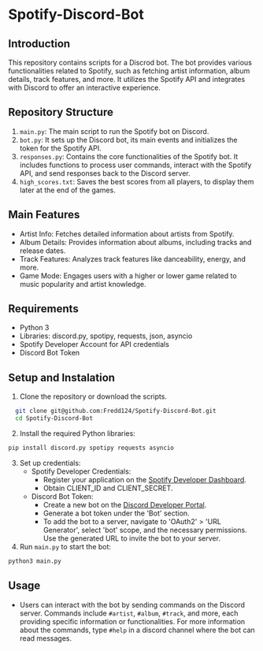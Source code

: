 # Spotify-Discord-Bot

## Introduction
This repository contains scripts for a Discrod bot. The bot provides various functionalities related to Spotify, such as fetching artist information, album details, track features, and more. It utilizes the Spotify API and integrates with Discord to offer an interactive experience.

## Repository Structure
  1. `main.py`: The main script to run the Spotify bot on Discord.
  2. `bot.py`: It sets up the Discord bot, its main events and initializes the token for the Spotify API.
  3. `responses.py`: Contains the core functionalities of the Spotify bot. It includes functions to process user commands, interact with the Spotify API, and send responses back to the Discord server.
  4. `high_scores.txt`: Saves the best scores from all players, to display them later at the end of the games.

## Main Features 
  * Artist Info: Fetches detailed information about artists from Spotify.
  * Album Details: Provides information about albums, including tracks and release dates.
  * Track Features: Analyzes track features like danceability, energy, and more.
  * Game Mode: Engages users with a higher or lower game related to music popularity and artist knowledge.

## Requirements
- Python 3
- Libraries: discord.py, spotipy, requests, json, asyncio
- Spotify Developer Account for API credentials
- Discord Bot Token

## Setup and Instalation
  1. Clone the repository or download the scripts.
   ```bash
     git clone git@github.com:Fredd124/Spotify-Discord-Bot.git
     cd Spotify-Discord-Bot
   ```
  2. Install the required Python libraries:
   ```bash
   pip install discord.py spotipy requests asyncio
   ````
  3. Set up credentials:
      * Spotify Developer Credentials:
        * Register your application on the [Spotify Developer Dashboard](https://developer.spotify.com/dashboard/).
        * Obtain CLIENT_ID and CLIENT_SECRET.
      * Discord Bot Token:
        * Create a new bot on the [Discord Developer Portal](https://discord.com/developers/applications).
        * Generate a bot token under the 'Bot' section.
        * To add the bot to a server, navigate to 'OAuth2' > 'URL Generator', select 'bot' scope, and the necessary permissions. Use the generated URL to invite the bot to your server.
  4. Run `main.py` to start the bot:
   ```bash
   python3 main.py
   ```
## Usage
  * Users can interact with the bot by sending commands on the Discord server. Commands include `#artist`, `#album`, `#track`, and more, each providing specific information or functionalities. For more information about the commands, type `#help` in a discord channel where the bot can read messages.
     
